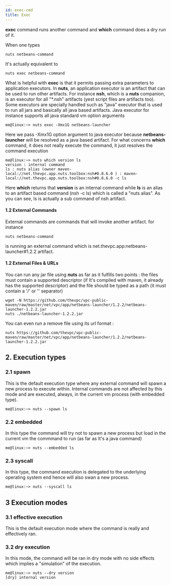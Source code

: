 ```yaml
---
id: exec-cmd
title: Exec
---
```



**exec** command runs another command and **which** command does a dry run of it.

When one types
```
nuts netbeans-command
```
It's actually equivalent to
```
nuts exec netbeans-command
```
What is helpful with **exec** is that it permits passing extra parameters to application executors. In **nuts**, an application executor is an artifact that can be used to run other artifacts. For instance **nsh**, which is a **nuts** companion, is an executor for all "*.nsh" artifacts (yest script files are artifacts too). Some executors are specially handled such as "java" executor that is used to run all jars and basically all java based artifacts. Java executor for instance supports all java standard vm option arguments
```
me@linux:~> nuts exec -Xmx1G netbeans-launcher
```
Here we pass -Xmx1G option argument to java executor because __netbeans-launcher__ will be resolved as a java based artifact.
For what concerns **which** command, it does not really execute the command, it just resolves the command execution
```
me@linux:~> nuts which version ls
version : internal command 
ls : nuts alias (owner maven-local://net.thevpc.app.nuts.toolbox:nsh#0.8.6.0 ) : maven-local://net.thevpc.app.nuts.toolbox:nsh#0.8.6.0 -c ls
```
Here **which** returns that **version** is an internal command while **ls** is an alias to an artifact based command (nsh -c ls) which is called a "nuts alias". As you can see, ls is actually a sub command of nsh artifact.

#### 1.2 External Commands
External commands are commands that will invoke another artifact. for instance
```
nuts netbeans-command
```
is running an external command which is net.thevpc.app:netbeans-launcher#1.2.2 artifact.

#### 1.2 External Files & URLs
You can run any jar file using **nuts** as far as it fulfills two points : the files must contain a supported descriptor (if It's compiled with maven, it already has the supported descriptor) and the file should be typed as a path (it must contain a '/' or '\' separator)

```
wget -N https://github.com/thevpc/vpc-public-maven/raw/master/net/vpc/app/netbeans-launcher/1.2.2/netbeans-launcher-1.2.2.jar
nuts ./netbeans-launcher-1.2.2.jar
```
You can even run a remove file using its url format :

```
nuts https://github.com/thevpc/vpc-public-maven/raw/master/net/vpc/app/netbeans-launcher/1.2.2/netbeans-launcher-1.2.2.jar
```

## 2. Execution types
### 2.1 spawn
This is the default execution type where any external command will spawn a new process to execute within.
Internal commands are not affected by this mode and are executed, always, in the current vm process (with embedded type).
```
me@linux:~> nuts --spawn ls
```
### 2.2 embedded
In this type the command will try not to spawn a new process but load in the current vm the commmand to run (as far as It's a java command)
```
me@linux:~> nuts --embedded ls
```
### 2.3 syscall
In this type, the command execution is delegated to the underlying operating system end hence will also swan a new process.
```
me@linux:~> nuts --syscall ls
```

## 3 Execution modes
### 3.1 effective execution
This is the default execution mode where the command is really and effectively ran.
### 3.2 dry execution
In this mode, the command will be ran in dry mode with no side effects which implies a "simulation" of the execution.
```
me@linux:~> nuts --dry version
[dry] internal version 
```


